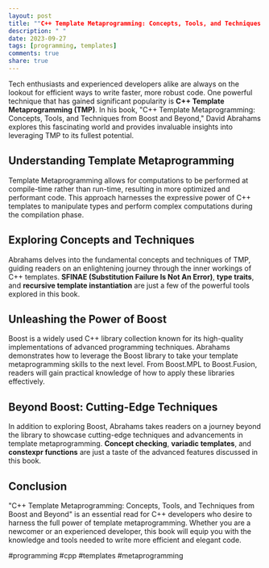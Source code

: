 ```yaml
---
layout: post
title: ""C++ Template Metaprogramming: Concepts, Tools, and Techniques from Boost and Beyond" by David Abrahams"
description: " "
date: 2023-09-27
tags: [programming, templates]
comments: true
share: true
---
```


Tech enthusiasts and experienced developers alike are always on the lookout for efficient ways to write faster, more robust code. One powerful technique that has gained significant popularity is **C++ Template Metaprogramming (TMP)**. In his book, "C++ Template Metaprogramming: Concepts, Tools, and Techniques from Boost and Beyond," David Abrahams explores this fascinating world and provides invaluable insights into leveraging TMP to its fullest potential.

## Understanding Template Metaprogramming

Template Metaprogramming allows for computations to be performed at compile-time rather than run-time, resulting in more optimized and performant code. This approach harnesses the expressive power of C++ templates to manipulate types and perform complex computations during the compilation phase.

## Exploring Concepts and Techniques

Abrahams delves into the fundamental concepts and techniques of TMP, guiding readers on an enlightening journey through the inner workings of C++ templates. **SFINAE (Substitution Failure Is Not An Error)**, **type traits**, and **recursive template instantiation** are just a few of the powerful tools explored in this book.

## Unleashing the Power of Boost

Boost is a widely used C++ library collection known for its high-quality implementations of advanced programming techniques. Abrahams demonstrates how to leverage the Boost library to take your template metaprogramming skills to the next level. From Boost.MPL to Boost.Fusion, readers will gain practical knowledge of how to apply these libraries effectively.

## Beyond Boost: Cutting-Edge Techniques

In addition to exploring Boost, Abrahams takes readers on a journey beyond the library to showcase cutting-edge techniques and advancements in template metaprogramming. **Concept checking**, **variadic templates**, and **constexpr functions** are just a taste of the advanced features discussed in this book.

## Conclusion

"C++ Template Metaprogramming: Concepts, Tools, and Techniques from Boost and Beyond" is an essential read for C++ developers who desire to harness the full power of template metaprogramming. Whether you are a newcomer or an experienced developer, this book will equip you with the knowledge and tools needed to write more efficient and elegant code.

#programming #cpp #templates #metaprogramming